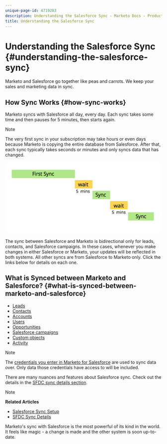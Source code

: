 ```yaml
---
unique-page-id: 4719283
description: Understanding the Salesforce Sync - Marketo Docs - Product Documentation
title: Understanding the Salesforce Sync
---
```


# Understanding the Salesforce Sync {#understanding-the-salesforce-sync}

Marketo and Salesforce go together like peas and carrots. We keep your sales and marketing data in sync.

## How Sync Works {#how-sync-works}

Marketo syncs with Salesforce all day, every day. Each sync takes some time and then pauses for 5 minutes, then starts again.

>[!NOTE]
>
>The very first sync in your subscription may take hours or even days because Marketo is copying the entire database from Salesforce. After that, each sync typically takes seconds or minutes and only syncs data that has changed.

![](assets/sync-illustration.png)

The sync between Salesforce and Marketo is bidirectional only for leads, contacts, and Salesforce campaigns. In these cases, whenever you make changes in either Salesforce or Marketo, your updates will be reflected in both systems. All other syncs are from Salesforce to Marketo only. Click the links below for details on each one.

## What is Synced between Marketo and Salesforce? {#what-is-synced-between-marketo-and-salesforce}

* [Leads](sfdc-sync-details/sfdc-sync-lead-sync.md)
* [Contacts](sfdc-sync-details/sfdc-sync-contact-sync.md)
* [Accounts](sfdc-sync-details/sfdc-sync-account-sync.md)
* [Users](sfdc-sync-details/sfdc-sync-lead-account-owner-sync.md)
* [Opportunities](sfdc-sync-details/sfdc-sync-opportunity-sync.md)
* [Salesforce campaigns](sfdc-sync-details/sfdc-sync-campaign-sync.md)
* [Custom objects](sfdc-sync-details/sfdc-sync-custom-object-sync.md)
* [Activity](sfdc-sync-details/sfdc-sync-activity-sync.md)

>[!NOTE]
>
>The [credentials you enter in Marketo for Salesforce](setup/enterprise-unlimited-edition/step-2-of-3-create-a-salesforce-user-for-marketo-enterprise-unlimited.md) are used to sync data over. Only data those credentials have access to will be included.

There are many nuances and features about Salesforce sync. Check out the details in the [SFDC sync details section](http://docs.marketo.com/display/docs/sfdc+sync+details).

>[!NOTE]
>
>**Related Articles**
>
>* [Salesforce Sync Setup](http://docs.marketo.com/display/docs/setup)
>* [SFDC Sync Details](http://docs.marketo.com/display/docs/sfdc+sync+details)
>

Marketo's sync with Salesforce is the most powerful of its kind in the world. It feels like magic - a change is made and the other system is soon up-to-date. 